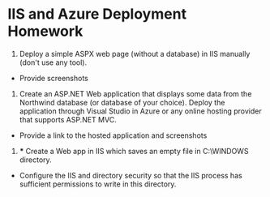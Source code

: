 # IIS and Azure Deployment Homework

1. Deploy a simple ASPX web page (without a database) in IIS manually (don't use any tool).
  * Provide screenshots
1. Create an ASP.NET Web application that displays some data from the Northwind database (or database of your choice). Deploy the application through Visual Studio in Azure or any online hosting provider that supports ASP.NET MVC.
  * Provide a link to the hosted application and screenshots
1. __*__ Create a Web app in IIS which saves an empty file in C:\WINDOWS directory.
  * Configure the IIS and directory security so that the IIS process has sufficient permissions to write in this directory.
